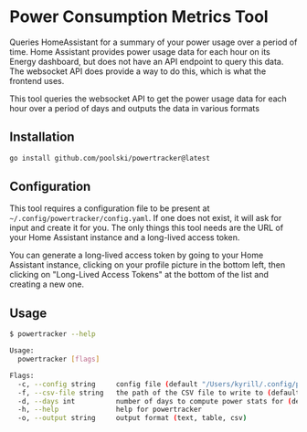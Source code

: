 # Power Consumption Metrics Tool

Queries HomeAssistant for a summary of your power usage over a period of time.
Home Assistant provides power usage data for each hour on its Energy dashboard, but does not have an API endpoint to query this data.
The websocket API does provide a way to do this, which is what the frontend uses.

This tool queries the websocket API to get the power usage data for each hour over a period of days and outputs the data in various formats

## Installation

```bash
go install github.com/poolski/powertracker@latest
```

## Configuration

This tool requires a configuration file to be present at `~/.config/powertracker/config.yaml`. If one does not exist, it will ask for input and create it for you.
The only things this tool needs are the URL of your Home Assistant instance and a long-lived access token.

You can generate a long-lived access token by going to your Home Assistant instance, clicking on your profile picture in the bottom left, then clicking on "Long-Lived Access Tokens" at the bottom of the list and creating a new one.

## Usage

```bash
$ powertracker --help

Usage:
  powertracker [flags]

Flags:
  -c, --config string     config file (default "/Users/kyrill/.config/powertracker/config.yaml")
  -f, --csv-file string   the path of the CSV file to write to (default "results.csv")
  -d, --days int          number of days to compute power stats for (default 30)
  -h, --help              help for powertracker
  -o, --output string     output format (text, table, csv)
```
